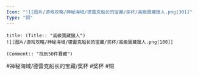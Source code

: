 ```yaml
---
Icon: "![[图片/游戏攻略/神秘海域/德雷克船长的宝藏/奖杯/高級寶藏獵人.png|30]]"
Type: "铜"
---
```

```ad-common-bronze-trophy
title: (Title:: "高級寶藏獵人")
![[图片/游戏攻略/神秘海域/德雷克船长的宝藏/奖杯/高級寶藏獵人.png|100]]

(Comment:: "找到50件寶藏")
```

#神秘海域/德雷克船长的宝藏/奖杯 #奖杯 #铜
